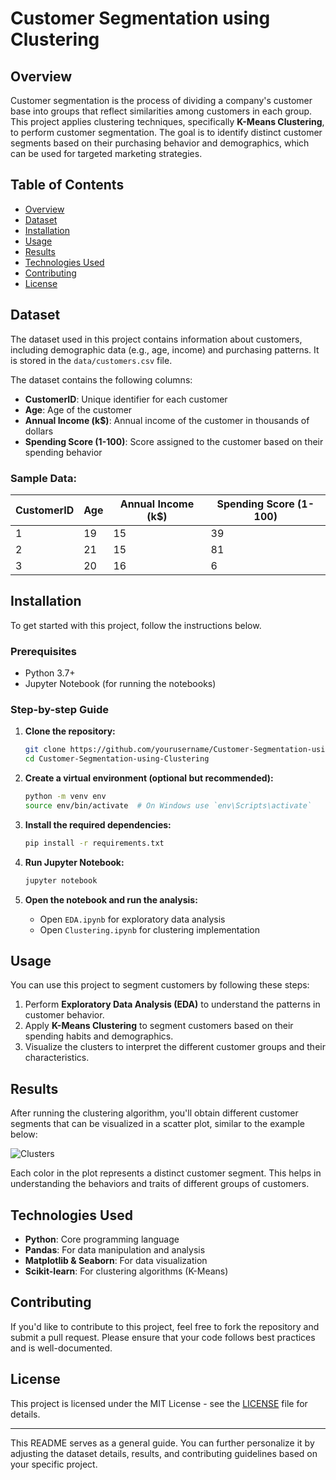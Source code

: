 # Customer Segmentation using Clustering

## Overview

Customer segmentation is the process of dividing a company's customer base into groups that reflect similarities among customers in each group. This project applies clustering techniques, specifically **K-Means Clustering**, to perform customer segmentation. The goal is to identify distinct customer segments based on their purchasing behavior and demographics, which can be used for targeted marketing strategies.

## Table of Contents

- [Overview](#overview)
- [Dataset](#dataset)
- [Installation](#installation)
- [Usage](#usage)
- [Results](#results)
- [Technologies Used](#technologies-used)
- [Contributing](#contributing)
- [License](#license)



## Dataset

The dataset used in this project contains information about customers, including demographic data (e.g., age, income) and purchasing patterns. It is stored in the `data/customers.csv` file.

The dataset contains the following columns:
- **CustomerID**: Unique identifier for each customer
- **Age**: Age of the customer
- **Annual Income (k$)**: Annual income of the customer in thousands of dollars
- **Spending Score (1-100)**: Score assigned to the customer based on their spending behavior

### Sample Data:

| CustomerID | Age  | Annual Income (k$) | Spending Score (1-100) |
|------------|------|--------------------|------------------------|
| 1          | 19   | 15                 | 39                     |
| 2          | 21   | 15                 | 81                     |
| 3          | 20   | 16                 | 6                      |

## Installation

To get started with this project, follow the instructions below.

### Prerequisites

- Python 3.7+
- Jupyter Notebook (for running the notebooks)

### Step-by-step Guide

1. **Clone the repository:**

   ```bash
   git clone https://github.com/yourusername/Customer-Segmentation-using-Clustering.git
   cd Customer-Segmentation-using-Clustering
   ```

2. **Create a virtual environment (optional but recommended):**

   ```bash
   python -m venv env
   source env/bin/activate  # On Windows use `env\Scripts\activate`
   ```

3. **Install the required dependencies:**

   ```bash
   pip install -r requirements.txt
   ```

4. **Run Jupyter Notebook:**

   ```bash
   jupyter notebook
   ```

5. **Open the notebook and run the analysis:**

   - Open `EDA.ipynb` for exploratory data analysis
   - Open `Clustering.ipynb` for clustering implementation

## Usage

You can use this project to segment customers by following these steps:

1. Perform **Exploratory Data Analysis (EDA)** to understand the patterns in customer behavior.
2. Apply **K-Means Clustering** to segment customers based on their spending habits and demographics.
3. Visualize the clusters to interpret the different customer groups and their characteristics.

## Results

After running the clustering algorithm, you'll obtain different customer segments that can be visualized in a scatter plot, similar to the example below:

![Clusters](output.png)

Each color in the plot represents a distinct customer segment. This helps in understanding the behaviors and traits of different groups of customers.

## Technologies Used

- **Python**: Core programming language
- **Pandas**: For data manipulation and analysis
- **Matplotlib & Seaborn**: For data visualization
- **Scikit-learn**: For clustering algorithms (K-Means)

## Contributing

If you'd like to contribute to this project, feel free to fork the repository and submit a pull request. Please ensure that your code follows best practices and is well-documented.

## License

This project is licensed under the MIT License - see the [LICENSE](LICENSE) file for details.

---

This README serves as a general guide. You can further personalize it by adjusting the dataset details, results, and contributing guidelines based on your specific project.